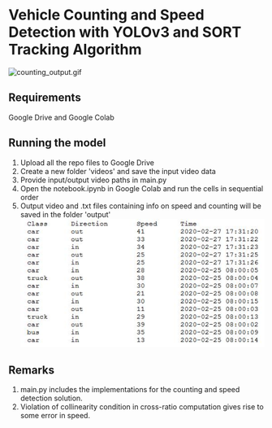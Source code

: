 # Vehicle Counting and Speed Detection with YOLOv3 and SORT Tracking Algorithm
![counting_output.gif](counting_output.gif)

## Requirements
Google Drive and Google Colab

## Running the model
1. Upload all the repo files to Google Drive
2. Create a new folder 'videos' and save the input video data 
3. Provide input/output video paths in main.py 
4. Open the notebook.ipynb in Google Colab and run the cells in sequential order
5. Output video and .txt files containing info on speed and counting will be saved in the folder 'output'
![log_output.jpg](log_output.jpg)

## Remarks
1. main.py includes the implementations for the counting and speed detection solution.
2. Violation of collinearity condition in cross-ratio computation gives rise to some error in speed.
